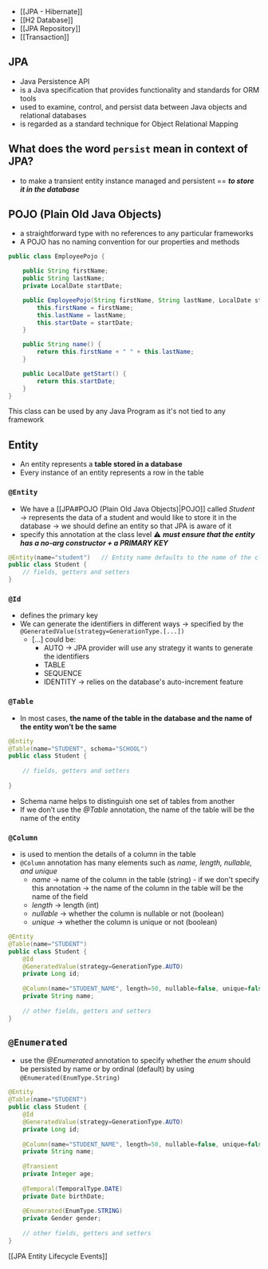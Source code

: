 - [[JPA - Hibernate]]
- [[H2 Database]]
- [[JPA Repository]]
- [[Transaction]]

## JPA
- Java Persistence API
- is a Java specification that provides functionality and standards for ORM tools
- used to examine, control, and persist data between Java objects and relational databases
- is regarded as a standard technique for Object Relational Mapping

## What does the word `persist` mean in context of JPA?
- to make a transient entity instance managed and persistent == ***to store it in the database***
## POJO (Plain Old Java Objects)
- a straightforward type with no references to any particular frameworks
- A POJO has no naming convention for our properties and methods
```java
public class EmployeePojo {

    public String firstName;
    public String lastName;
    private LocalDate startDate;

    public EmployeePojo(String firstName, String lastName, LocalDate startDate) {
        this.firstName = firstName;
        this.lastName = lastName;
        this.startDate = startDate;
    }

    public String name() {
        return this.firstName + " " + this.lastName;
    }

    public LocalDate getStart() {
        return this.startDate;
    }
}
```
This class can be used by any Java Program as it's not tied to any framework
## Entity
- An entity represents a **table stored in a database**
- Every instance of an entity represents a row in the table

### `@Entity`
- We have a [[JPA#POJO (Plain Old Java Objects)|POJO]] called _Student_ -> represents the data of a student and would like to store it in the database -> we should define an entity so that JPA is aware of it
- specify this annotation at the class level
⚠️ ***must ensure that the entity has a no-arg constructor + a PRIMARY KEY***

```java
@Entity(name="student")   // Entity name defaults to the name of the class
public class Student {
	// fields, getters and setters
}
```

### `@Id`
- defines the primary key
- We can generate the identifiers in different ways -> specified by the `@GeneratedValue(strategy=GenerationType.[...])`
	- [...] could be:
		- AUTO -> JPA provider will use any strategy it wants to generate the identifiers
		- TABLE
		- SEQUENCE
		- IDENTITY -> relies on the database's auto-increment feature

### `@Table`
- In most cases, **the name of the table in the database and the name of the entity won’t be the same**
```java
@Entity
@Table(name="STUDENT", schema="SCHOOL")
public class Student {
    
    // fields, getters and setters
    
}
```
- Schema name helps to distinguish one set of tables from another
- If we don’t use the _@Table_ annotation, the name of the table will be the name of the entity

### `@Column`
- is used to mention the details of a column in the table
- `@Column` annotation has many elements such as _name, length, nullable, and unique_
	- _name_ -> name of the column in the table (string) - if we don't specify this annotation -> the name of the column in the table will be the name of the field
	- _length_ -> length (int)
	- _nullable_ -> whether the column is nullable or not (boolean)
	- _unique_ -> whether the column is unique or not (boolean)
	
```java
@Entity
@Table(name="STUDENT")
public class Student {
    @Id
    @GeneratedValue(strategy=GenerationType.AUTO)
    private Long id;
    
    @Column(name="STUDENT_NAME", length=50, nullable=false, unique=false)
    private String name;
    
    // other fields, getters and setters
}
```

## `@Enumerated`
- use the _@Enumerated_ annotation to specify whether the _enum_ should be persisted by name or by ordinal (default) by using `@Enumerated(EnumType.String)`

```java
@Entity
@Table(name="STUDENT")
public class Student {
    @Id
    @GeneratedValue(strategy=GenerationType.AUTO)
    private Long id;
    
    @Column(name="STUDENT_NAME", length=50, nullable=false, unique=false)
    private String name;
    
    @Transient
    private Integer age;
    
    @Temporal(TemporalType.DATE)
    private Date birthDate;
    
    @Enumerated(EnumType.STRING)
    private Gender gender;
    
    // other fields, getters and setters
}
```

[[JPA Entity Lifecycle Events]]

